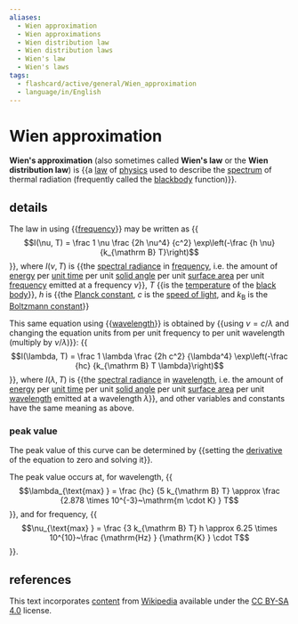 ```yaml
---
aliases:
  - Wien approximation
  - Wien approximations
  - Wien distribution law
  - Wien distribution laws
  - Wien's law
  - Wien's laws
tags:
  - flashcard/active/general/Wien_approximation
  - language/in/English
---
```


# Wien approximation

__Wien's approximation__ (also sometimes called __Wien's law__ or the __Wien distribution law__) is {{a [law](scientific%20law.md) of [physics](physics.md) used to describe the [spectrum](spectrum.md) of thermal radiation (frequently called the [blackbody](black%20body.md) function)}}. <!--SR:!2024-11-24,89,290-->

## details

The law in using {{[frequency](frequency.md)}} may be written as {{$$I(\nu, T) = \frac 1 \nu \frac {2h \nu^4} {c^2} \exp\left(-\frac {h \nu} {k_{\mathrm B} T}\right)$$}}, where $I(\nu, T)$ is {{the [spectral radiance](spectral%20radianc.md) in [frequency](frequency.md), i.e. the amount of [energy](energy.md) per [unit time](unit%20of%20time.md) per unit [solid angle](solid%20angle.md) per unit [surface area](surface%20area.md) per unit [frequency](frequency.md) emitted at a frequency $\nu$}}, $T$ {{is the [temperature](temperature.md) of the [black body](black%20body.md)}}, $h$ is {{the [Planck constant](Planck%20constant.md), $c$ is the [speed of light](speed%20of%20light.md), and $k_{\mathrm B}$ is the [Boltzmann constant](Boltzmann%20constant.md)}} <!--SR:!2024-12-14,101,290!2024-09-05,24,230!2024-09-10,33,270!2024-09-14,34,270!2024-10-05,55,310-->

This same equation using {{[wavelength](wavelength.md)}} is obtained by {{using $\nu = c / \lambda$ and changing the equation units from per unit frequency to per unit wavelength (multiply by $\nu / \lambda$)}}: {{$$I(\lambda, T) = \frac 1 \lambda \frac {2h c^2} {\lambda^4} \exp\left(-\frac {hc} {k_{\mathrm B} T \lambda}\right)$$}}, where $I(\lambda, T)$ is {{the [spectral radiance](spectral%20radianc.md) in [wavelength](wavelength.md), i.e. the amount of [energy](energy.md) per [unit time](unit%20of%20time.md) per unit [solid angle](solid%20angle.md) per unit [surface area](surface%20area.md) per unit [wavelength](wavelength.md) emitted at a wavelength $\lambda$}}, and other variables and constants have the same meaning as above. <!--SR:!2024-10-23,70,310!2024-10-09,48,250!2024-10-12,49,250!2024-09-24,47,290-->

### peak value

The peak value of this curve can be determined by {{setting the [derivative](derivative.md) of the equation to zero and solving it}}. <!--SR:!2024-10-22,69,310-->

The peak value occurs at, for wavelength, {{$$\lambda_{\text{max} } = \frac {hc} {5 k_{\mathrm B} T} \approx \frac {2.878 \times 10^{-3}~\mathrm{m \cdot K} } T$$}}, and for frequency, {{$$\nu_{\text{max} } = \frac {3 k_{\mathrm B} T} h \approx 6.25 \times 10^{10}~\frac {\mathrm{Hz} } {\mathrm{K} } \cdot T$$}}. <!--SR:!2024-09-26,30,190!2024-09-17,15,190-->

## references

This text incorporates [content](https://en.wikipedia.org/wiki/Wien_approximation) from [Wikipedia](Wikipedia.md) available under the [CC BY-SA 4.0](https://creativecommons.org/licenses/by-sa/4.0/) license.
